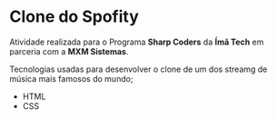 # Clone do Spofity 

Atividade realizada para o Programa **Sharp Coders** da **Ímã Tech** em parceria com a **MXM Sistemas**. 

Tecnologias usadas para desenvolver o clone de um dos streamg de música mais famosos do mundo;
- HTML
- CSS
